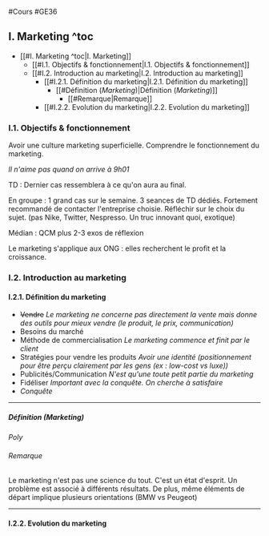 #Cours #GE36
## I. Marketing ^toc

- [[#I. Marketing ^toc|I. Marketing]]
	- [[#I.1. Objectifs & fonctionnement|I.1. Objectifs & fonctionnement]]
	- [[#I.2. Introduction au marketing|I.2. Introduction au marketing]]
		- [[#I.2.1. Définition du marketing|I.2.1. Définition du marketing]]
			- [[#Définition (*Marketing*)|Définition (*Marketing*)]]
				- [[#Remarque|Remarque]]
		- [[#I.2.2. Evolution du marketing|I.2.2. Evolution du marketing]]
### I.1. Objectifs & fonctionnement

Avoir une culture marketing superficielle. Comprendre le fonctionnement du marketing.

*Il n'aime pas quand on arrive à 9h01*

TD : Dernier cas ressemblera à ce qu'on aura au final.

En groupe : 1 grand cas sur le semaine. 3 seances de TD dédiés. Fortement recommandé de contacter l'entreprise choisie.
Réfléchir sur le choix du sujet. (pas Nike, Twitter, Nespresso. Un truc innovant quoi, exotique)

Médian : QCM plus 2-3 exos de réflexion

Le marketing s'applique aux ONG : elles recherchent le profit et la croissance.

### I.2. Introduction au marketing

#### I.2.1. Définition du marketing
- ~~Vendre~~ *Le marketing ne concerne pas directement la vente mais donne des outils pour mieux vendre (le produit, le prix, communication)*
- Besoins du marché
- Méthode de commercialisation *Le marketing commence et finit par le client*
- Stratégies pour vendre les produits *Avoir une identité (positionnement pour être perçu clairement par les gens (ex : low-cost vs luxe))*
- Publicités/Communication *N'est qu'une toute petit partie du marketing*
- Fidéliser *Important avec la conquête. On cherche à satisfaire*
- *Conquête*

***
##### Définition (*Marketing*)
*Poly*
###### Remarque
Le marketing n'est pas une science du tout. C'est un état d'esprit. Un problème est associé à différents résultats. De plus, même éléments de départ implique plusieurs orientations (BMW vs Peugeot)
***
#### I.2.2. Evolution du marketing
